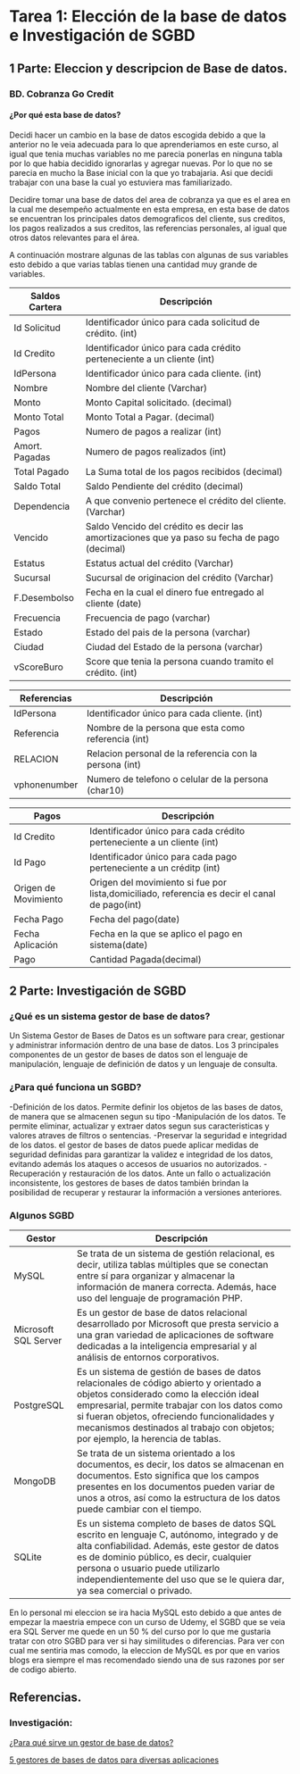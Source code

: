 # Tarea 1: Elección de la base de datos e Investigación de SGBD 

## 1 Parte: Eleccion y descripcion de Base de datos.

### BD. Cobranza Go Credit

#### ¿Por qué esta base de datos?
Decidi hacer un cambio en la base de datos escogida debido a que la anterior no le veia adecuada para lo que aprenderiamos en este curso, al igual que tenia muchas variables no me parecia ponerlas en ninguna tabla por lo que habia decidido ignorarlas y agregar nuevas. Por lo que no se parecia en mucho la Base inicial con la que yo trabajaria. Asi que decidi trabajar con una base la cual yo estuviera mas familiarizado.

Decidire tomar una base de datos del area de cobranza ya que es el area en la cual me desempeño actualmente en esta empresa, en esta base de datos se encuentran los principales datos demograficos del cliente, sus creditos, los pagos realizados a sus creditos, las referencias personales, al igual que otros datos relevantes para el área.

A continuación mostrare algunas de las tablas con algunas de sus variables esto debido a que varias tablas tienen una cantidad muy grande de variables.

|Saldos Cartera | Descripción |
| ----------- | ----------- |
|Id Solicitud	|Identificador único para cada solicitud de crédito. (int)||
|Id Credito	|Identificador único para cada crédito perteneciente a un cliente (int)||
|IdPersona	|Identificador único para cada cliente. (int)||
|Nombre	|Nombre del cliente (Varchar)|
|Monto|Monto Capital solicitado. (decimal)|
|Monto Total|Monto Total a Pagar. (decimal)|
|Pagos|Numero de pagos a realizar  (int)|
|Amort. Pagadas|Numero de pagos realizados (int)|
|Total Pagado	|La Suma total de los pagos recibidos (decimal)|
|Saldo Total|Saldo Pendiente del crédito (decimal)|
|Dependencia|A que convenio pertenece el crédito del cliente. (Varchar)|
|Vencido | Saldo Vencido del crédito es decir las amortizaciones que ya paso su fecha de pago (decimal)|
|Estatus|Estatus actual del crédito (Varchar)|
|Sucursal|Sucursal de originacion del crédito (Varchar)|
|F.Desembolso|Fecha en la cual el dinero fue entregado al cliente (date)|
|Frecuencia	|Frecuencia de pago (varchar)|
|Estado| Estado del pais de la persona (varchar)|
|Ciudad|Ciudad del Estado de la persona (varchar)|
|vScoreBuro	|Score que tenia la persona cuando tramito el crédito. (int)|

|Referencias | Descripción |
| ----------- | ----------- |
|IdPersona	|Identificador único para cada cliente. (int)||
|Referencia|Nombre de la persona que esta como referencia (int)||
|RELACION|Relacion personal de la referencia con la persona (int)||
|vphonenumber|Numero de telefono o celular de la persona (char10)|


|Pagos | Descripción |
| ----------- | ----------- |
|Id Credito|Identificador único para cada crédito perteneciente a un cliente (int)||
|Id Pago|Identificador único para cada pago perteneciente a un créditp (int)||
|Origen de Movimiento|Origen del movimiento si fue por lista,domiciliado, referencia es decir el canal de pago(int)||
|Fecha Pago|Fecha del pago(date)|
|Fecha Aplicación|Fecha en la que se aplico el pago en sistema(date)|
|Pago|Cantidad Pagada(decimal)|

## 2 Parte: Investigación de SGBD

### ¿Qué es un sistema gestor de base de datos?
Un Sistema Gestor de Bases de Datos es un software para crear, gestionar y administrar información dentro de una base de datos. Los 3 principales componentes de un gestor de bases de datos son el lenguaje de manipulación, lenguaje de definición de datos y un lenguaje de consulta.

### ¿Para qué funciona un SGBD?
-Definición de los datos. Permite definir los objetos de las bases de datos, de manera que se almacenen segun su tipo
-Manipulación de los datos. Te permite eliminar, actualizar y extraer datos segun sus caracteristicas y valores atraves de filtros o sentencias.
-Preservar la seguridad e integridad de los datos. el gestor de bases de datos puede aplicar medidas de seguridad definidas para garantizar la validez e integridad de los datos, evitando además los ataques o accesos de usuarios no autorizados.
-Recuperación y restauración de los datos. Ante un fallo o actualización inconsistente, los gestores de bases de datos también brindan la posibilidad de recuperar y restaurar la información a versiones anteriores.

### Algunos SGBD
|Gestor| Descripción |
| ----------- | ----------- |
|MySQL	|Se trata de un sistema de gestión relacional, es decir, utiliza tablas múltiples que se conectan entre sí para organizar y almacenar la información de manera correcta. Además, hace uso del lenguaje de programación PHP. |
|Microsoft SQL Server	|Es un gestor de base de datos relacional desarrollado por Microsoft que presta servicio a una gran variedad de aplicaciones de software dedicadas a la inteligencia empresarial y al análisis de entornos corporativos.|
|PostgreSQL	|Es un sistema de gestión de bases de datos relacionales de código abierto y orientado a objetos considerado como la elección ideal empresarial, permite trabajar con los datos como si fueran objetos, ofreciendo funcionalidades y mecanismos destinados al trabajo con objetos; por ejemplo, la herencia de tablas.|
|MongoDB	|Se trata de un sistema orientado a los documentos, es decir, los datos se almacenan en documentos. Esto significa que los campos presentes en los documentos pueden variar de unos a otros, así como la estructura de los datos puede cambiar con el tiempo. |
|SQLite	|Es un sistema completo de bases de datos SQL escrito en lenguaje C, autónomo, integrado y de alta confiabilidad. Además, este gestor de datos es de dominio público, es decir, cualquier persona o usuario puede utilizarlo independientemente del uso que se le quiera dar, ya sea comercial o privado.|

En lo personal mi eleccion se ira hacia MySQL esto debido a que antes de empezar la maestria empece con un curso de Udemy, el SGBD que se veia era SQL Server me quede en un 50 % del curso por lo que me gustaria tratar con otro SGBD para ver si hay similitudes o diferencias. Para ver con cual me sentiria mas comodo, la eleccion de MySQL es por que en varios blogs era siempre el mas recomendado siendo una de sus razones por ser de codigo abierto.

## Referencias.

### Investigación:
[¿Para qué sirve un gestor de base de datos?](https://universidadeuropea.com/blog/para-que-sirve-gestor-base-datos/)

[5 gestores de bases de datos para diversas aplicaciones](https://www.docpath.com/5-gestores-de-bases-de-datos-para-diversas-aplicaciones/?lang=es)